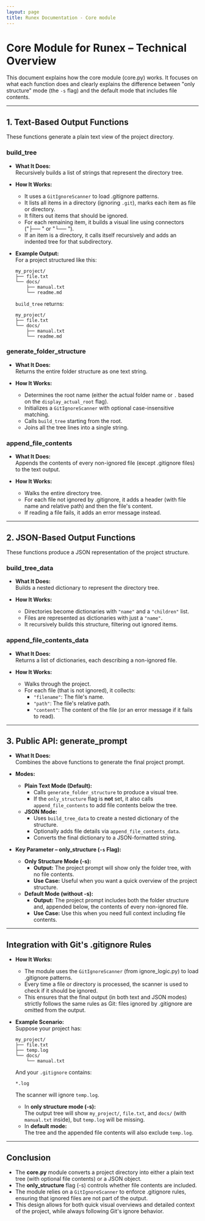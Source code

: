 ```yaml
---
layout: page
title: Runex Documentation - Core module
---
```


# Core Module for Runex – Technical Overview

This document explains how the core module (core.py) works. It focuses on what each function does and clearly explains the difference between "only structure" mode (the `-s` flag) and the default mode that includes file contents.

---

## 1. Text-Based Output Functions

These functions generate a plain text view of the project directory.

### build_tree

- **What It Does:**  
  Recursively builds a list of strings that represent the directory tree.
  
- **How It Works:**  
  - It uses a `GitIgnoreScanner` to load .gitignore patterns.
  - It lists all items in a directory (ignoring `.git`), marks each item as file or directory.
  - It filters out items that should be ignored.
  - For each remaining item, it builds a visual line using connectors ("├── " or "└── ").
  - If an item is a directory, it calls itself recursively and adds an indented tree for that subdirectory.

- **Example Output:**  
  For a project structured like this:
  
  ```
  my_project/
  ├── file.txt
  └── docs/
      ├── manual.txt
      └── readme.md
  ```
  
  `build_tree` returns:
  
  ```
  my_project/
  ├── file.txt
  └── docs/
      ├── manual.txt
      └── readme.md
  ```

### generate_folder_structure

- **What It Does:**  
  Returns the entire folder structure as one text string.
  
- **How It Works:**  
  - Determines the root name (either the actual folder name or `.` based on the `display_actual_root` flag).
  - Initializes a `GitIgnoreScanner` with optional case-insensitive matching.
  - Calls `build_tree` starting from the root.
  - Joins all the tree lines into a single string.

### append_file_contents

- **What It Does:**  
  Appends the contents of every non-ignored file (except .gitignore files) to the text output.
  
- **How It Works:**  
  - Walks the entire directory tree.
  - For each file not ignored by .gitignore, it adds a header (with file name and relative path) and then the file's content.
  - If reading a file fails, it adds an error message instead.

---

## 2. JSON-Based Output Functions

These functions produce a JSON representation of the project structure.

### build_tree_data

- **What It Does:**  
  Builds a nested dictionary to represent the directory tree.
  
- **How It Works:**  
  - Directories become dictionaries with `"name"` and a `"children"` list.
  - Files are represented as dictionaries with just a `"name"`.
  - It recursively builds this structure, filtering out ignored items.

### append_file_contents_data

- **What It Does:**  
  Returns a list of dictionaries, each describing a non-ignored file.
  
- **How It Works:**  
  - Walks through the project.
  - For each file (that is not ignored), it collects:
    - `"filename"`: The file's name.
    - `"path"`: The file's relative path.
    - `"content"`: The content of the file (or an error message if it fails to read).

---

## 3. Public API: generate_prompt

- **What It Does:**  
  Combines the above functions to generate the final project prompt.
  
- **Modes:**
  - **Plain Text Mode (Default):**  
    - Calls `generate_folder_structure` to produce a visual tree.
    - If the `only_structure` flag is **not** set, it also calls `append_file_contents` to add file contents below the tree.
  - **JSON Mode:**  
    - Uses `build_tree_data` to create a nested dictionary of the structure.
    - Optionally adds file details via `append_file_contents_data`.
    - Converts the final dictionary to a JSON-formatted string.
  
- **Key Parameter – only_structure (`-s` Flag):**  
  - **Only Structure Mode (-s):**  
    - **Output:** The project prompt will show only the folder tree, with no file contents.
    - **Use Case:** Useful when you want a quick overview of the project structure.
  - **Default Mode (without -s):**  
    - **Output:** The project prompt includes both the folder structure and, appended below, the contents of every non-ignored file.
    - **Use Case:** Use this when you need full context including file contents.

---

## Integration with Git's .gitignore Rules

- **How It Works:**  
  - The module uses the `GitIgnoreScanner` (from ignore_logic.py) to load .gitignore patterns.
  - Every time a file or directory is processed, the scanner is used to check if it should be ignored.
  - This ensures that the final output (in both text and JSON modes) strictly follows the same rules as Git: files ignored by .gitignore are omitted from the output.
  
- **Example Scenario:**  
  Suppose your project has:
  
  ```
  my_project/
  ├── file.txt
  ├── temp.log
  └── docs/
      └── manual.txt
  ```
  
  And your `.gitignore` contains:
  
  ```
  *.log
  ```
  
  The scanner will ignore `temp.log`.  
  - In **only structure mode (-s):**  
    The output tree will show `my_project/`, `file.txt`, and `docs/` (with `manual.txt` inside), but `temp.log` will be missing.
  - In **default mode:**  
    The tree and the appended file contents will also exclude `temp.log`.

---

## Conclusion

- The **core.py** module converts a project directory into either a plain text tree (with optional file contents) or a JSON object.
- The **only_structure** flag (-s) controls whether file contents are included.
- The module relies on a `GitIgnoreScanner` to enforce .gitignore rules, ensuring that ignored files are not part of the output.
- This design allows for both quick visual overviews and detailed context of the project, while always following Git's ignore behavior.
